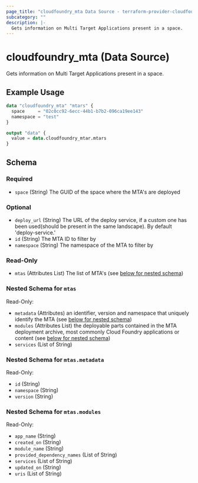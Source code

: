 ```yaml
---
page_title: "cloudfoundry_mta Data Source - terraform-provider-cloudfoundry"
subcategory: ""
description: |-
  Gets information on Multi Target Applications present in a space.
---
```


# cloudfoundry_mta (Data Source)

Gets information on Multi Target Applications present in a space.

## Example Usage

```terraform
data "cloudfoundry_mta" "mtars" {
  space     = "02c0cc92-6ecc-44b1-b7b2-096ca19ee143"
  namespace = "test"
}

output "data" {
  value = data.cloudfoundry_mtar.mtars
}
```

<!-- schema generated by tfplugindocs -->
## Schema

### Required

- `space` (String) The GUID of the space where the MTA's are deployed

### Optional

- `deploy_url` (String) The URL of the deploy service, if a custom one has been used(should be present in the same landscape). By default 'deploy-service.<system-domain>'
- `id` (String) The MTA ID to filter by
- `namespace` (String) The namespace of the MTA to filter by

### Read-Only

- `mtas` (Attributes List) The list of MTA's (see [below for nested schema](#nestedatt--mtas))

<a id="nestedatt--mtas"></a>
### Nested Schema for `mtas`

Read-Only:

- `metadata` (Attributes) an identifier, version and namespace that uniquely identify the MTA (see [below for nested schema](#nestedatt--mtas--metadata))
- `modules` (Attributes List) the deployable parts contained in the MTA deployment archive, most commonly Cloud Foundry applications or content (see [below for nested schema](#nestedatt--mtas--modules))
- `services` (List of String)

<a id="nestedatt--mtas--metadata"></a>
### Nested Schema for `mtas.metadata`

Read-Only:

- `id` (String)
- `namespace` (String)
- `version` (String)


<a id="nestedatt--mtas--modules"></a>
### Nested Schema for `mtas.modules`

Read-Only:

- `app_name` (String)
- `created_on` (String)
- `module_name` (String)
- `provided_dependency_names` (List of String)
- `services` (List of String)
- `updated_on` (String)
- `uris` (List of String)